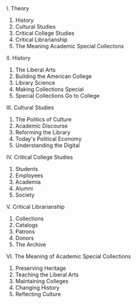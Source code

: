 <br/>
<br/>

I. Theory
1. History
2. Cultural Studies
3. Critical College Studies
4. Critical Librarianship
5. The Meaning Academic Special Collectons

II. History
1. The Liberal Arts
2. Building the American College
3. Library Science
4. Making Collections Special
5. Special Collections Go to College

III. Cultural Studies
1. The Politics of Culture
2. Academic Discourse
3. Reforming the Library
4. Today's Political Economy
5. Understanding the Digital

IV. Critical College Studies
1. Students
2. Employees
3. Academia
4. Alumni
5. Society

V. Critical Librarianship
1. Collections
2. Catalogs
3. Patrons
4. Donors
5. The Archive

VI. The Meaning of Academic Special Collections
1. Preserving Heritage
2. Teaching the Liberal Arts
3. Maintaining Colleges
4. Changing History
5. Reflecting Culture
